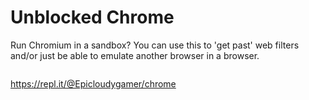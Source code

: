 # Unblocked Chrome
Run Chromium in a sandbox? You can use this to 'get past' web filters and/or just be able to emulate another browser in a browser.

<img href="https://https://github.com/QuiteAFancyEmerald/Unblocked-Chrome/blob/master/img.png"></img>

https://repl.it/@Epicloudygamer/chrome
